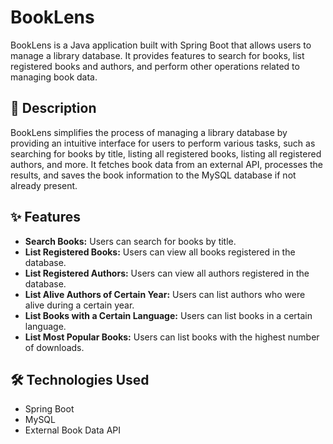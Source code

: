 # BookLens

BookLens is a Java application built with Spring Boot that allows users to manage a library database. It provides features to search for books, list registered books and authors, and perform other operations related to managing book data.

## 📖 Description

BookLens simplifies the process of managing a library database by providing an intuitive interface for users to perform various tasks, such as searching for books by title, listing all registered books, listing all registered authors, and more. It fetches book data from an external API, processes the results, and saves the book information to the MySQL database if not already present.

## ✨ Features

- **Search Books:** Users can search for books by title.
- **List Registered Books:** Users can view all books registered in the database.
- **List Registered Authors:** Users can view all authors registered in the database.
- **List Alive Authors of Certain Year:** Users can list authors who were alive during a certain year.
- **List Books with a Certain Language:** Users can list books in a certain language.
- **List Most Popular Books:** Users can list books with the highest number of downloads.

## 🛠️ Technologies Used

- Spring Boot
- MySQL
- External Book Data API
